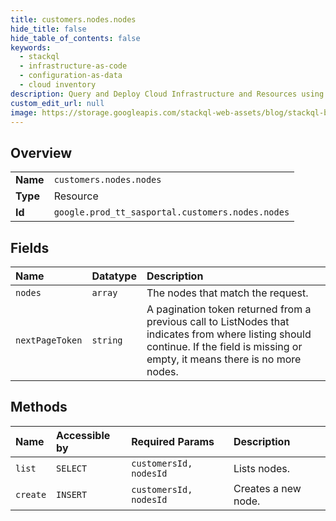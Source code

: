 ```yaml
---
title: customers.nodes.nodes
hide_title: false
hide_table_of_contents: false
keywords:
  - stackql
  - infrastructure-as-code
  - configuration-as-data
  - cloud inventory
description: Query and Deploy Cloud Infrastructure and Resources using SQL
custom_edit_url: null
image: https://storage.googleapis.com/stackql-web-assets/blog/stackql-blog-post-featured-image.png
---
```

  
    

## Overview
<table><tbody>
<tr><td><b>Name</b></td><td><code>customers.nodes.nodes</code></td></tr>
<tr><td><b>Type</b></td><td>Resource</td></tr>
<tr><td><b>Id</b></td><td><code>google.prod_tt_sasportal.customers.nodes.nodes</code></td></tr>
</tbody></table>

## Fields
| Name | Datatype | Description |
|:-----|:---------|:------------|
| `nodes` | `array` | The nodes that match the request. |
| `nextPageToken` | `string` | A pagination token returned from a previous call to ListNodes that indicates from where listing should continue. If the field is missing or empty, it means there is no more nodes. |
## Methods
| Name | Accessible by | Required Params | Description |
|:-----|:--------------|:----------------|:------------|
| `list` | `SELECT` | `customersId, nodesId` | Lists nodes. |
| `create` | `INSERT` | `customersId, nodesId` | Creates a new node. |
